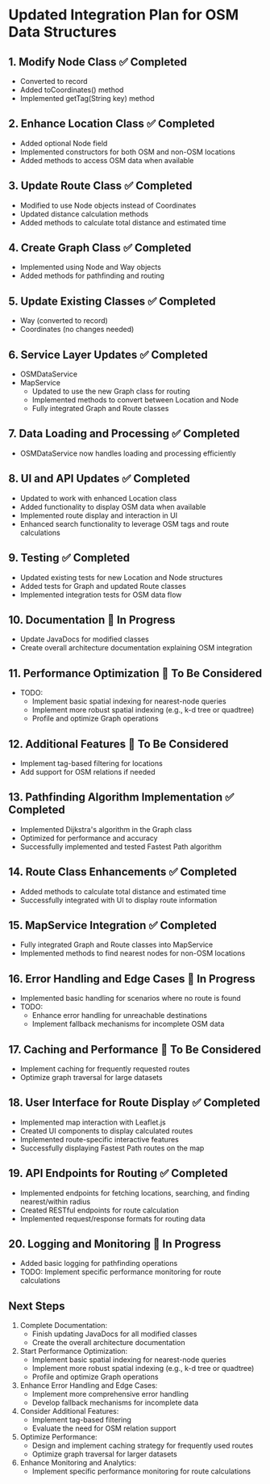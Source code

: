 # Updated Integration Plan for OSM Data Structures

## 1. Modify Node Class ✅ Completed
- Converted to record
- Added toCoordinates() method
- Implemented getTag(String key) method

## 2. Enhance Location Class ✅ Completed
- Added optional Node field
- Implemented constructors for both OSM and non-OSM locations
- Added methods to access OSM data when available

## 3. Update Route Class ✅ Completed
- Modified to use Node objects instead of Coordinates
- Updated distance calculation methods
- Added methods to calculate total distance and estimated time

## 4. Create Graph Class ✅ Completed
- Implemented using Node and Way objects
- Added methods for pathfinding and routing

## 5. Update Existing Classes ✅ Completed
- Way (converted to record)
- Coordinates (no changes needed)

## 6. Service Layer Updates ✅ Completed
- OSMDataService
- MapService
  - Updated to use the new Graph class for routing
  - Implemented methods to convert between Location and Node
  - Fully integrated Graph and Route classes

## 7. Data Loading and Processing ✅ Completed
- OSMDataService now handles loading and processing efficiently

## 8. UI and API Updates ✅ Completed
- Updated to work with enhanced Location class
- Added functionality to display OSM data when available 
- Implemented route display and interaction in UI
- Enhanced search functionality to leverage OSM tags and route calculations

## 9. Testing ✅ Completed
- Updated existing tests for new Location and Node structures
- Added tests for Graph and updated Route classes
- Implemented integration tests for OSM data flow

## 10. Documentation 🔄 In Progress
- Update JavaDocs for modified classes
- Create overall architecture documentation explaining OSM integration

## 11. Performance Optimization 🔲 To Be Considered
- TODO:
  - Implement basic spatial indexing for nearest-node queries
  - Implement more robust spatial indexing (e.g., k-d tree or quadtree)
  - Profile and optimize Graph operations

## 12. Additional Features 🔲 To Be Considered
- Implement tag-based filtering for locations
- Add support for OSM relations if needed

## 13. Pathfinding Algorithm Implementation ✅ Completed
- Implemented Dijkstra's algorithm in the Graph class
- Optimized for performance and accuracy
- Successfully implemented and tested Fastest Path algorithm

## 14. Route Class Enhancements ✅ Completed
- Added methods to calculate total distance and estimated time
- Successfully integrated with UI to display route information

## 15. MapService Integration ✅ Completed
- Fully integrated Graph and Route classes into MapService
- Implemented methods to find nearest nodes for non-OSM locations

## 16. Error Handling and Edge Cases 🔄 In Progress
- Implemented basic handling for scenarios where no route is found
- TODO:
  - Enhance error handling for unreachable destinations
  - Implement fallback mechanisms for incomplete OSM data

## 17. Caching and Performance 🔲 To Be Considered
- Implement caching for frequently requested routes
- Optimize graph traversal for large datasets

## 18. User Interface for Route Display ✅ Completed
- Implemented map interaction with Leaflet.js
- Created UI components to display calculated routes
- Implemented route-specific interactive features
- Successfully displaying Fastest Path routes on the map

## 19. API Endpoints for Routing ✅ Completed
- Implemented endpoints for fetching locations, searching, and finding nearest/within radius
- Created RESTful endpoints for route calculation
- Implemented request/response formats for routing data

## 20. Logging and Monitoring 🔄 In Progress
- Added basic logging for pathfinding operations
- TODO: Implement specific performance monitoring for route calculations

## Next Steps
1. Complete Documentation:
   - Finish updating JavaDocs for all modified classes
   - Create the overall architecture documentation
2. Start Performance Optimization:
   - Implement basic spatial indexing for nearest-node queries
   - Implement more robust spatial indexing (e.g., k-d tree or quadtree)
   - Profile and optimize Graph operations
3. Enhance Error Handling and Edge Cases:
   - Implement more comprehensive error handling
   - Develop fallback mechanisms for incomplete data
4. Consider Additional Features:
   - Implement tag-based filtering
   - Evaluate the need for OSM relation support
5. Optimize Performance:
   - Design and implement caching strategy for frequently used routes
   - Optimize graph traversal for larger datasets
6. Enhance Monitoring and Analytics:
   - Implement specific performance monitoring for route calculations